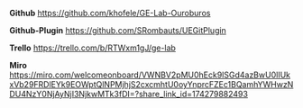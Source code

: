 **Github**
https://github.com/khofele/GE-Lab-Ouroburos

**Github-Plugin**
https://github.com/SRombauts/UEGitPlugin

**Trello**
https://trello.com/b/RTWxm1gJ/ge-lab

**Miro** 
https://miro.com/welcomeonboard/VWNBV2pMU0hEck9lSGd4azBwU0lIUkxVb29FRDlEYk9EOWptQlNPMjhjS2cxcmhtU0oyYnprcFZEc1BQamhYWHwzNDU4NzY0NjAyNjI3NjkwMTk3fDI=?share_link_id=174279882493

